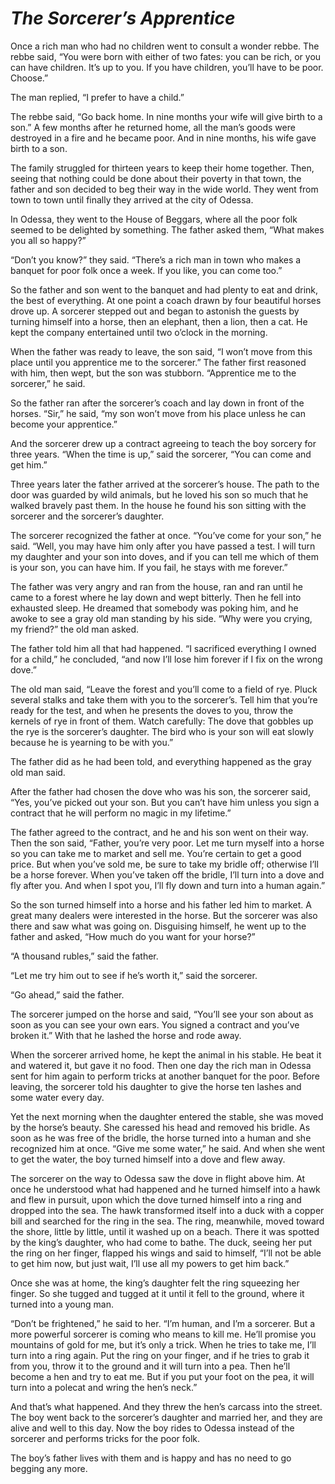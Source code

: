 # ***The Sorcerer’s Apprentice***



Once a rich man who had no children went to consult a wonder rebbe. The rebbe said, “You were born with either of two fates: you can be rich, or you can have children. It’s up to you. If you have children, you’ll have to be poor. Choose.”

The man replied, “I prefer to have a child.”

The rebbe said, “Go back home. In nine months your wife will give birth to a son.” A few months after he returned home, all the man’s goods were destroyed in a fire and he became poor. And in nine months, his wife gave birth to a son.

The family struggled for thirteen years to keep their home together. Then, seeing that nothing could be done about their poverty in that town, the father and son decided to beg their way in the wide world. They went from town to town until finally they arrived at the city of Odessa.

In Odessa, they went to the House of Beggars, where all the poor folk seemed to be delighted by something. The father asked them, “What makes you all so happy?”

“Don’t you know?” they said. “There’s a rich man in town who makes a banquet for poor folk once a week. If you like, you can come too.”

So the father and son went to the banquet and had plenty to eat and drink, the best of everything. At one point a coach drawn by four beautiful horses drove up. A sorcerer stepped out and began to astonish the guests by turning himself into a horse, then an elephant, then a lion, then a cat. He kept the company entertained until two o’clock in the morning.

When the father was ready to leave, the son said, “I won’t move from this place until you apprentice me to the sorcerer.” The father first reasoned with him, then wept, but the son was stubborn. “Apprentice me to the sorcerer,” he said.

So the father ran after the sorcerer’s coach and lay down in front of the horses. “Sir,” he said, “my son won’t move from his place unless he can become your apprentice.”

And the sorcerer drew up a contract agreeing to teach the boy sorcery for three years. “When the time is up,” said the sorcerer, “You can come and get him.”

Three years later the father arrived at the sorcerer’s house. The path to the door was guarded by wild animals, but he loved his son so much that he walked bravely past them. In the house he found his son sitting with the sorcerer and the sorcerer’s daughter.

The sorcerer recognized the father at once. “You’ve come for your son,” he said. “Well, you may have him only after you have passed a test. I will turn my daughter and your son into doves, and if you can tell me which of them is your son, you can have him. If you fail, he stays with me forever.”

The father was very angry and ran from the house, ran and ran until he came to a forest where he lay down and wept bitterly. Then he fell into exhausted sleep. He dreamed that somebody was poking him, and he awoke to see a gray old man standing by his side. “Why were you crying, my friend?” the old man asked.

The father told him all that had happened. “I sacrificed everything I owned for a child,” he concluded, “and now I’ll lose him forever if I fix on the wrong dove.”

The old man said, “Leave the forest and you’ll come to a field of rye. Pluck several stalks and take them with you to the sorcerer’s. Tell him that you’re ready for the test, and when he presents the doves to you, throw the kernels of rye in front of them. Watch carefully: The dove that gobbles up the rye is the sorcerer’s daughter. The bird who is your son will eat slowly because he is yearning to be with you.”

The father did as he had been told, and everything happened as the gray old man said.

After the father had chosen the dove who was his son, the sorcerer said, “Yes, you’ve picked out your son. But you can’t have him unless you sign a contract that he will perform no magic in my lifetime.”

The father agreed to the contract, and he and his son went on their way. Then the son said, “Father, you’re very poor. Let me turn myself into a horse so you can take me to market and sell me. You’re certain to get a good price. But when you’ve sold me, be sure to take my bridle off; otherwise I’ll be a horse forever. When you’ve taken off the bridle, I’ll turn into a dove and fly after you. And when I spot you, I’ll fly down and turn into a human again.”



So the son turned himself into a horse and his father led him to market. A great many dealers were interested in the horse. But the sorcerer was also there and saw what was going on. Disguising himself, he went up to the father and asked, “How much do you want for your horse?”

“A thousand rubles,” said the father.

“Let me try him out to see if he’s worth it,” said the sorcerer.

“Go ahead,” said the father.

The sorcerer jumped on the horse and said, “You’ll see your son about as soon as you can see your own ears. You signed a contract and you’ve broken it.” With that he lashed the horse and rode away.

When the sorcerer arrived home, he kept the animal in his stable. He beat it and watered it, but gave it no food. Then one day the rich man in Odessa sent for him again to perform tricks at another banquet for the poor. Before leaving, the sorcerer told his daughter to give the horse ten lashes and some water every day.

Yet the next morning when the daughter entered the stable, she was moved by the horse’s beauty. She caressed his head and removed his bridle. As soon as he was free of the bridle, the horse turned into a human and she recognized him at once. “Give me some water,” he said. And when she went to get the water, the boy turned himself into a dove and flew away.

The sorcerer on the way to Odessa saw the dove in flight above him. At once he understood what had happened and he turned himself into a hawk and flew in pursuit, upon which the dove turned himself into a ring and dropped into the sea. The hawk transformed itself into a duck with a copper bill and searched for the ring in the sea. The ring, meanwhile, moved toward the shore, little by little, until it washed up on a beach. There it was spotted by the king’s daughter, who had come to bathe. The duck, seeing her put the ring on her finger, flapped his wings and said to himself, “I’ll not be able to get him now, but just wait, I’ll use all my powers to get him back.”

Once she was at home, the king’s daughter felt the ring squeezing her finger. So she tugged and tugged at it until it fell to the ground, where it turned into a young man.

“Don’t be frightened,” he said to her. “I’m human, and I’m a sorcerer. But a more powerful sorcerer is coming who means to kill me. He’ll promise you mountains of gold for me, but it’s only a trick. When he tries to take me, I’ll turn into a ring again. Put the ring on your finger, and if he tries to grab it from you, throw it to the ground and it will turn into a pea. Then he’ll become a hen and try to eat me. But if you put your foot on the pea, it will turn into a polecat and wring the hen’s neck.”

And that’s what happened. And they threw the hen’s carcass into the street. The boy went back to the sorcerer’s daughter and married her, and they are alive and well to this day. Now the boy rides to Odessa instead of the sorcerer and performs tricks for the poor folk.

The boy’s father lives with them and is happy and has no need to go begging any more.
